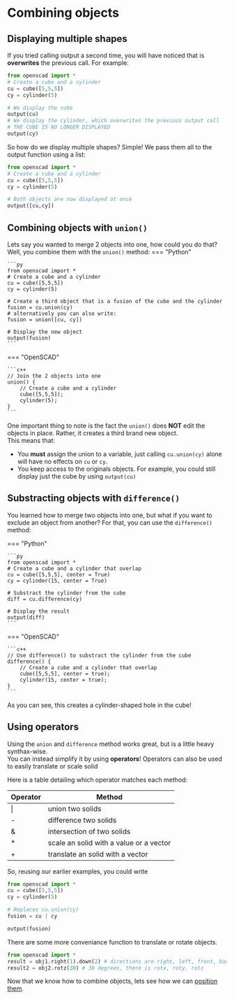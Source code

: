 # Combining objects

## Displaying multiple shapes

If you tried calling output a second time, you will have noticed that is **overwrites** the previous call.
For example:
```py
from openscad import *
# Create a cube and a cylinder
cu = cube([5,5,5])
cy = cylinder(5)

# We display the cube
output(cu)
# We display the cylinder, which overwrites the previous output call
# THE CUBE IS NO LONGER DISPLAYED
output(cy)
```

So how do we display multiple shapes?
Simple! We pass them all to the output function using a list:
```py
from openscad import *
# Create a cube and a cylinder
cu = cube([5,5,5])
cy = cylinder(5)

# Both objects are now displayed at once
output([cu,cy])
```


## Combining objects with `union()`
Lets say you wanted to merge 2 objects into one, how could you do that?
Well, you combine them with the `union()` method:
=== "Python"

    ```py
    from openscad import *
    # Create a cube and a cylinder
    cu = cube([5,5,5])
    cy = cylinder(5)

    # Create a third object that is a fusion of the cube and the cylinder
    fusion = cu.union(cy)
    # alternatively you can also write:
    fusion = union([cu, cy])

    # Display the new object
    output(fusion)
    ```

=== "OpenSCAD"

    ```c++
    // Join the 2 objects into one
    union() {    
        // Create a cube and a cylinder
        cube([5,5,5]);
        cylinder(5);
    }
    ```

One important thing to note is the fact the `union()` does **NOT** edit the objects in place. Rather, it creates a third brand new object.  
This means that:

- You **must** assign the union to a variable, just calling `cu.union(cy)` alone will have no effects on `cu` or `cy`.
- You keep access to the originals objects. For example, you could still display just the cube by using `output(cu)`

## Substracting objects with `difference()`
You learned how to merge two objects into one, but what if you want to exclude an object from another?
For that, you can use the `difference()` method:

=== "Python"

    ```py
    from openscad import *
    # Create a cube and a cylinder that overlap
    cu = cube([5,5,5], center = True)
    cy = cylinder(15, center = True)

    # Substract the cylinder from the cube
    diff = cu.difference(cy)

    # Display the result
    output(diff)
    ```

=== "OpenSCAD"

    ```c++
    // Use difference() to substract the cylinder from the cube
    difference() {
        // Create a cube and a cylinder that overlap
        cube([5,5,5], center = true);
        cylinder(15, center = true);
    }
    ```


As you can see, this creates a cylinder-shaped hole in the cube!

## Using operators
Using the `union` and `difference` method works great, but is a little heavy synthax-wise.  
You can instead simplify it by using **operators**!
Operators can also be used to easily translate or scale solid

Here is a table detailing which operator matches each method:

| Operator | Method                                  |
| -------- | --------------------------------------- |
| \|        | union two solids                        |
| -        | difference two solids                   |
| &        | intersection of two solids              |
| *        | scale an solid with a value or a vector |
| +        | translate an solid with a vector        |

So, reusing our earlier examples, you could write
```py
from openscad import *
cu = cube([5,5,5])
cy = cylinder(5)

# Replaces cu.union(cy)
fusion = cu | cy

output(fusion)
```

There are some more conveniance function to translate or rotate objects.

```py
from openscad import *
result = obj1.right(1).down(2) # directions are right, left, front, back, up, down
result2 = obj2.rotz(30) # 30 degrees, there is rotx, roty, rotz
```

Now that we know how to combine objects, lets see how we can [position them](./positioning_objects.md).
